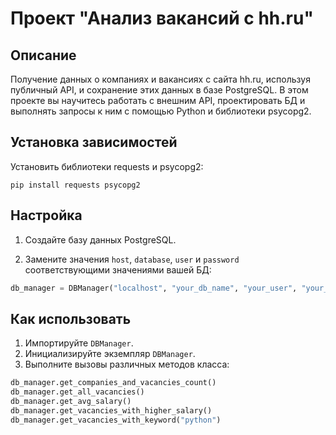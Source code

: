 # Проект "Анализ вакансий с hh.ru"

## Описание

Получение данных о компаниях и вакансиях с сайта hh.ru, используя публичный API, и сохранение этих данных в базе PostgreSQL. В этом проекте вы научитесь работать с внешним API, проектировать БД и выполнять запросы к ним с помощью Python и библиотеки psycopg2.

## Установка зависимостей

Установить библиотеки requests и psycopg2:

```
pip install requests psycopg2
```

## Настройка

1. Создайте базу данных PostgreSQL.

2. Замените значения `host`, `database`, `user` и `password` соответствующими значениями вашей БД:

```python
db_manager = DBManager("localhost", "your_db_name", "your_user", "your_password")
```

## Как использовать

1. Импортируйте `DBManager`.
2. Инициализируйте экземпляр `DBManager`.
3. Выполните вызовы различных методов класса:

```python
db_manager.get_companies_and_vacancies_count()
db_manager.get_all_vacancies()
db_manager.get_avg_salary()
db_manager.get_vacancies_with_higher_salary()
db_manager.get_vacancies_with_keyword("python")
```
